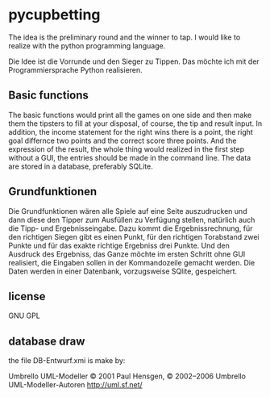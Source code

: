 pycupbetting
============

The idea is the preliminary round and the winner to tap. 
I would like to realize with the python programming language. 

Die Idee ist die Vorrunde und den Sieger zu Tippen.
Das möchte ich mit der Programmiersprache Python realisieren. 

Basic functions
--------------

The basic functions would print all the games on one side and then make them
the tipsters to fill at your disposal, of course, the tip and result input.
In addition, the income statement for the right wins there is a point, the
right goal differnce two points and the correct score three points.
And the expression of the result, the whole thing would realized in the first
step without a GUI, the entries should be made in the command line.
The data are stored in a database, preferably SQLite.

Grundfunktionen
---------------
Die Grundfunktionen wären alle Spiele auf eine Seite auszudrucken und dann
diese den Tipper zum Ausfüllen zu Verfügung stellen, natürlich  auch die
Tipp- und Ergebnisseingabe. Dazu kommt die Ergebnissrechnung, für den richtigen
Siegen gibt es einen Punkt, für den richtigen Torabstand zwei Punkte und für
das exakte richtige Ergebniss drei Punkte. Und den Ausdruck des Ergebniss, das
Ganze möchte im ersten Schritt ohne GUI realisiert, die Eingaben sollen in der
Kommandozeile gemacht werden. Die Daten werden in einer Datenbank,
vorzugsweise SQlite, gespeichert.

license
-------
GNU GPL

database draw
-------------
the file DB-Entwurf.xmi is make by:

Umbrello UML-Modeller
© 2001 Paul Hensgen, © 2002–2006 Umbrello UML-Modeller-Autoren
http://uml.sf.net/
